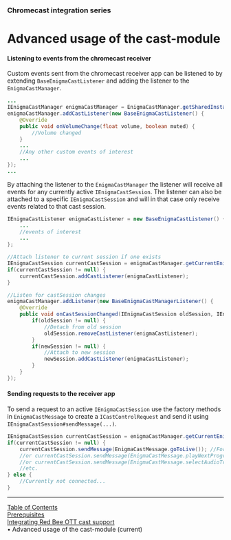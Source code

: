 ### Chromecast integration series
# Advanced usage of the cast-module
#### Listening to events from the chromecast receiver

Custom events sent from the chromecast receiver app can be listened to by extending `BaseEnigmaCastListener` and adding the listener to the `EnigmaCastManager`.
```java
...
IEnigmaCastManager enigmaCastManager = EnigmaCastManager.getSharedInstance(getApplicationContext());
enigmaCastManager.addCastListener(new BaseEnigmaCastListener() {
    @Override
    public void onVolumeChange(float volume, boolean muted) {
        //Volume changed
    }
    ...
    //Any other custom events of interest
    ...
});
...
```

By attaching the listener to the `EnigmaCastManager` the listener will receive all events for any currently active `IEnigmaCastSession`.
The listener can also be attached to a specific `IEnigmaCastSession` and will in that case only receive events related to that cast session.

```java
IEnigmaCastListener enigmaCastListener = new BaseEnigmaCastListener() {
    ...
    //events of interest
    ...
};

//Attach listener to current session if one exists
IEnigmaCastSession currentCastSession = enigmaCastManager.getCurrentEnigmaCastSession();
if(currentCastSession != null) {
    currentCastSession.addCastListener(enigmaCastListener);
}

//Listen for castSession changes
enigmaCastManager.addListener(new BaseEnigmaCastManagerListener() {
    @Override
    public void onCastSessionChanged(IEnigmaCastSession oldSession, IEnigmaCastSession newSession) {
        if(oldSession != null) {
            //Detach from old session
            oldSession.removeCastListener(enigmaCastListener);
        }
        if(newSession != null) {
            //Attach to new session
            newSession.addCastListener(enigmaCastListener);
        }
    }
});
```


#### Sending requests to the receiver app

To send a request to an active `IEnigmaCastSession` use the factory methods in `EnigmaCastMessage` to create a `ICastControlRequest` and send it using `IEnigmaCastSession#sendMessage(...)`.

```java
IEnigmaCastSession currentCastSession = enigmaCastManager.getCurrentEnigmaCastSession();
if(currentCastSession != null) {
    currentCastSession.sendMessage(EnigmaCastMessage.goToLive()); //For example
    //or currentCastSession.sendMessage(EnigmaCastMessage.playNextProgram());
    //or currentCastSession.sendMessage(EnigmaCastMessage.selectAudioTrack("de", null));
    //etc.
} else {
    //Currently not connected...
}
```


___
[Table of Contents](../index.md)<br/>
[Prerequisites](prerequisites.md)<br/>
[Integrating Red Bee OTT cast support](chromecast.md)<br/>
&bull; Advanced usage of the cast-module (current)<br/>
